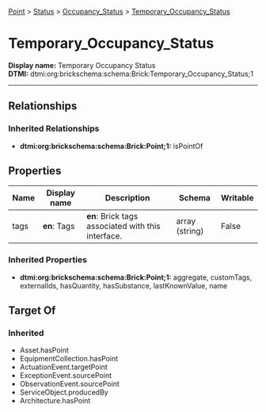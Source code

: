 [Point](../../Point.md) > [Status](../Status.md) > [Occupancy_Status](Occupancy_Status.md) > [Temporary_Occupancy_Status](.)
# Temporary_Occupancy_Status

**Display name:** Temporary Occupancy Status<br />
**DTMI:** dtmi:org:brickschema:schema:Brick:Temporary_Occupancy_Status;1

---
## Relationships
### Inherited Relationships
* **dtmi:org:brickschema:schema:Brick:Point;1:** isPointOf
## Properties
|Name|Display name|Description|Schema|Writable|
|-|-|-|-|-|
|tags|**en**: Tags|**en**: Brick tags associated with this interface.|array (string)|False|
### Inherited Properties
* **dtmi:org:brickschema:schema:Brick:Point;1:** aggregate, customTags, externalIds, hasQuantity, hasSubstance, lastKnownValue, name
## Target Of
### Inherited
* Asset.hasPoint
* EquipmentCollection.hasPoint
* ActuationEvent.targetPoint
* ExceptionEvent.sourcePoint
* ObservationEvent.sourcePoint
* ServiceObject.producedBy
* Architecture.hasPoint
